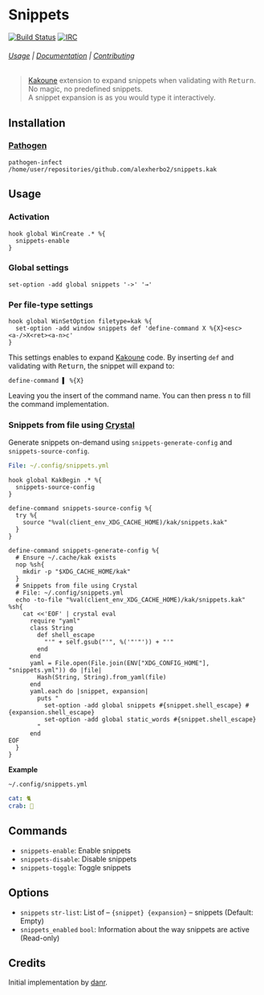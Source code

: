 # Snippets

[![Build Status][Badge]][Travis]
[![IRC][IRC Badge]][IRC]

###### [Usage](#usage) | [Documentation](#commands) | [Contributing](CONTRIBUTING)

> [Kakoune] extension to expand snippets when validating with <kbd>Return</kbd>.  
> No magic, no predefined snippets.  
> A snippet expansion is as you would type it interactively.  

## Installation

### [Pathogen]

``` kak
pathogen-infect /home/user/repositories/github.com/alexherbo2/snippets.kak
```

## Usage

### Activation

``` kak
hook global WinCreate .* %{
  snippets-enable
}
```

### Global settings

``` kak
set-option -add global snippets '->' '→'
```

### Per file-type settings

``` kak
hook global WinSetOption filetype=kak %{
  set-option -add window snippets def 'define-command X %{X}<esc><a-/>X<ret><a-n>c'
}
```

This settings enables to expand [Kakoune] code.
By inserting `def` and validating with <kbd>Return</kbd>,
the snippet will expand to:

``` kak
define-command ▌ %{X}
```

Leaving you the insert of the command name.
You can then press <kbd>n</kbd> to fill the command implementation.

### Snippets from file using [Crystal]

Generate snippets on-demand using `snippets-generate-config` and `snippets-source-config`.

``` yaml
File: ~/.config/snippets.yml
```

``` kak
hook global KakBegin .* %{
  snippets-source-config
}

define-command snippets-source-config %{
  try %{
    source "%val(client_env_XDG_CACHE_HOME)/kak/snippets.kak"
  }
}

define-command snippets-generate-config %{
  # Ensure ~/.cache/kak exists
  nop %sh{
    mkdir -p "$XDG_CACHE_HOME/kak"
  }
  # Snippets from file using Crystal
  # File: ~/.config/snippets.yml
  echo -to-file "%val(client_env_XDG_CACHE_HOME)/kak/snippets.kak" %sh{
    cat <<'EOF' | crystal eval
      require "yaml"
      class String
        def shell_escape
          "'" + self.gsub("'", %('"'"')) + "'"
        end
      end
      yaml = File.open(File.join(ENV["XDG_CONFIG_HOME"], "snippets.yml")) do |file|
        Hash(String, String).from_yaml(file)
      end
      yaml.each do |snippet, expansion|
        puts "
          set-option -add global snippets #{snippet.shell_escape} #{expansion.shell_escape}
          set-option -add global static_words #{snippet.shell_escape}
        "
      end
EOF
  }
}
```

**Example**

`~/.config/snippets.yml`

``` yaml
cat: 🐈
crab: 🦀
```

## Commands

- `snippets-enable`: Enable snippets
- `snippets-disable`: Disable snippets
- `snippets-toggle`: Toggle snippets

## Options

- `snippets` `str-list`: List of – `{snippet} {expansion}` – snippets (Default: Empty)
- `snippets_enabled` `bool`: Information about the way snippets are active (Read-only)

## Credits

Initial implementation by [danr].

[Kakoune]: https://kakoune.org
[Crystal]: https://crystal-lang.org
[Travis]: https://travis-ci.org/alexherbo2/snippets.kak
[Badge]: https://travis-ci.org/alexherbo2/snippets.kak.svg
[IRC]: https://webchat.freenode.net/#kakoune
[IRC Badge]: https://img.shields.io/badge/IRC-%23kakoune-blue.svg
[Pathogen]: https://github.com/alexherbo2/pathogen.kak
[danr]: https://github.com/danr
